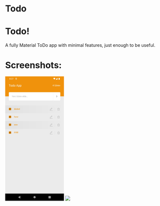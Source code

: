 # Todo
 # Todo!
A fully Material ToDo app with minimal features, just enough to be useful.


# Screenshots:
<img src="/screenshots/todos.jpg" height="400px"/> 
<img src="/screenshots/todos2.png" height="400px"/>

